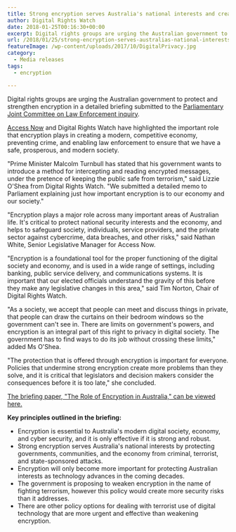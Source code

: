 ```yaml
---
title: Strong encryption serves Australia's national interests and creates more robust systems
author: Digital Rights Watch
date: 2018-01-25T00:16:30+00:00
excerpt: Digital rights groups are urging the Australian government to protect and strengthen encryption in a detailed briefing submitted to the Parliamentary Joint Committee on Law Enforcement inquiry.
url: /2018/01/25/strong-encryption-serves-australias-national-interests-and-creates-more-robust-systems/
featureImage: /wp-content/uploads/2017/10/DigitalPrivacy.jpg
category:
  - Media releases
tags:
  - encryption

---
```

Digital rights groups are urging the Australian government to protect and strengthen encryption in a detailed briefing submitted to the [Parliamentary Joint Committee on Law Enforcement inquiry][1].

[Access Now][2] and Digital Rights Watch have highlighted the important role that encryption plays in creating a modern, competitive economy, preventing crime, and enabling law enforcement to ensure that we have a safe, prosperous, and modern society.

"Prime Minister Malcolm Turnbull has stated that his government wants to introduce a method for intercepting and reading encrypted messages, under the pretence of keeping the public safe from terrorism," said Lizzie O'Shea from Digital Rights Watch. "We submitted a detailed memo to Parliament explaining just how important encryption is to our economy and our society."

"Encryption plays a major role across many important areas of Australian life. It's critical to protect national security interests and the economy, and helps to safeguard society, individuals, service providers, and the private sector against cybercrime, data breaches, and other risks," said Nathan White, Senior Legislative Manager for Access Now.

"Encryption is a foundational tool for the proper functioning of the digital society and economy, and is used in a wide range of settings, including banking, public service delivery, and communications systems. It is important that our elected officials understand the gravity of this before they make any legislative changes in this area," said Tim Norton, Chair of Digital Rights Watch.

"As a society, we accept that people can meet and discuss things in private, that people can draw the curtains on their bedroom windows so the government can't see in. There are limits on government's powers, and encryption is an integral part of this right to privacy in digital society. The government has to find ways to do its job without crossing these limits," added Ms O'Shea.

"The protection that is offered through encryption is important for everyone. Policies that undermine strong encryption create more problems than they solve, and it is critical that legislators and decision makers consider the consequences before it is too late," she concluded.

[The briefing paper, "The Role of Encryption in Australia," can be viewed here.][3]

**Key principles outlined in the briefing:**

  * Encryption is essential to Australia's modern digital society, economy, and cyber security, and it is only effective if it is strong and robust.
  * Strong encryption serves Australia's national interests by protecting governments, communities, and the economy from criminal, terrorist, and state-sponsored attacks.
  * Encryption will only become more important for protecting Australian interests as technology advances in the coming decades.
  * The government is proposing to weaken encryption in the name of fighting terrorism, however this policy would create more security risks than it addresses.
  * There are other policy options for dealing with terrorist use of digital technology that are more urgent and effective than weakening encryption.

 [1]: https://www.aph.gov.au/Parliamentary_Business/Committees/Joint/Law_Enforcement/NewandemergingICT
 [2]: http://accessnow.org
 [3]: /wp-content/uploads/2018/01/Crypto-Australia-Memo.pdf
